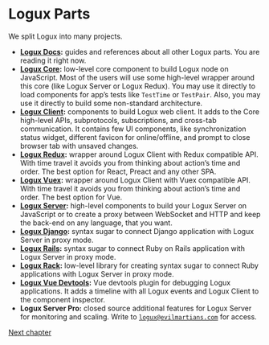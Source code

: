 # Logux Parts

We split Logux into many projects.

* **[Logux Docs]:** guides and references about all other Logux parts. You are reading it right now.
* **[Logux Core]:** low-level core component to build Logux node on JavaScript. Most of the users will use some high-level wrapper around this core (like Logux Server or Logux Redux). You may use it directly to load components for app’s tests like `TestTime` or `TestPair`. Also, you may use it directly to build some non-standard architecture.
* **[Logux Client]:** components to build Logux web client. It adds to the Core high-level APIs, subprotocols, subscriptions, and cross-tab communication. It contains few UI components, like synchronization status widget, different favicon for online/offline, and prompt to close browser tab with unsaved changes.
* **[Logux Redux]:** wrapper around Logux Client with Redux compatible API. With time travel it avoids you from thinking about action’s time and order. The best option for React, Preact and any other SPA.
* **[Logux Vuex]:** wrapper around Logux Client with Vuex compatible API. With time travel it avoids you from thinking about action’s time and order. The best option for Vue.
* **[Logux Server]:** high-level components to build your Logux Server on JavaScript or to create a proxy between WebSocket and HTTP and keep the back-end on any language, that you want.
* **[Logux Django]:** syntax sugar to connect Django application with Logux Server in proxy mode.
* **[Logux Rails]:** syntax sugar to connect Ruby on Rails application with Logux Server in proxy mode.
* **[Logux Rack]:** low-level library for creating syntax sugar to connect Ruby applications with Logux Server in proxy mode.
* **[Logux Vue Devtools]:** Vue devtools plugin for debugging Logux applications. It adds a timeline with all Logux events and Logux Client to the component inspector.
* **Logux Server Pro:** closed source additional features for Logux Server for monitoring and scaling. Write to [`logux@evilmartians.com`] for access.

[`logux@evilmartians.com`]: mailto:logux@evilmartians.com
[Logux Vue Devtools]: https://github.com/logux/vue-devtools
[Logux Client]: https://github.com/logux/client
[Logux Server]: https://github.com/logux/server
[Logux Django]: https://github.com/logux/django/
[Logux Rails]: https://github.com/logux/logux_rails
[Logux Redux]: https://github.com/logux/redux
[Logux Rack]: https://github.com/logux/logux-rack
[Logux Vuex]: https://github.com/logux/vuex
[Logux Core]: https://github.com/logux/core
[Logux Docs]: https://github.com/logux/docs

[Next chapter](../concepts/node.md)

